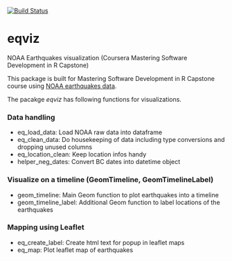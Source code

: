 [![Build Status](https://travis-ci.com/staedi/eqviz.svg?branch=master)](https://travis-ci.com/staedi/eqviz)

# eqviz
NOAA Earthquakes visualization (Coursera Mastering Software Development in R Capstone)

This package is built for Mastering Software Development in R Capstone course using [NOAA earthquakes data](https://www.ngdc.noaa.gov/nndc/struts/form?t=101650&s=1&d=1).

The pacakge _eqviz_ has following functions for visualizations.

### Data handling
* eq_load_data: Load NOAA raw data into dataframe
* eq_clean_data: Do housekeeping of data including type conversions and dropping unused columns
* eq_location_clean: Keep location infos handy
* helper_neg_dates: Convert BC dates into datetime object

### Visualize on a timeline (GeomTimeline, GeomTimelineLabel)
* geom_timeline: Main Geom function to plot earthquakes into a timeline
* geom_timeline_label: Additional Geom function to label locations of the earthquakes

### Mapping using Leaflet
* eq_create_label: Create html text for popup in leaflet maps
* eq_map: Plot leaflet map of earthquakes
